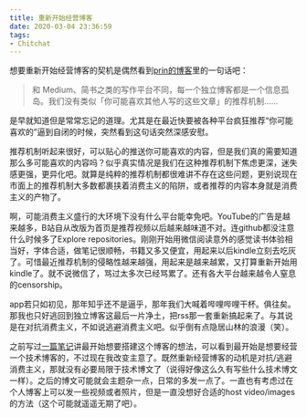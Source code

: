 ```yaml
---
title: 重新开始经营博客
date: 2020-03-04 23:36:59
tags:
- Chitchat
---
```


想要重新开始经营博客的契机是偶然看到[prin的博客](https://printempw.github.io/friends/)里的一句话吧：

> 和 Medium、简书之类的写作平台不同，每一个独立博客都是一个信息孤岛。我们没有类似「你可能喜欢其他人写的这些文章」的推荐机制......

是早就知道但是常常忘记的道理。尤其是在最近快要被各种平台疯狂推荐“你可能喜欢的”逼到自闭的时候，突然看到这句话突然深感安慰。
<!--more-->
推荐机制听起来很好，可以贴心的推送你可能喜欢的内容，但是我们真的需要知道那么多可能喜欢的内容吗？似乎真实情况是我们在这种推荐机制下焦虑更深，迷失感更强，更异化吧。就算是纯粹的推荐机制都很难讲不存在这些问题，更别说现在市面上的推荐机制大多数都裹挟着消费主义的陷阱，或者推荐的内容本身就是消费主义的产物了。

啊，可能消费主义盛行的大环境下没有什么平台能幸免吧。YouTube的广告是越来越多，B站自从改版为首页是推荐视频以后越来越味道不对。连github都没注意什么时候多了Explore repositories。刚刚开始用微信阅读意外的感觉读书体验相当好，字体合适，做笔记很顺畅，书籍又多又便宜，用起来以后kindle立刻去吃灰了。可惜最近推荐机制的侵略性越来越强，用起来是越来越累，又打算重新开始用kindle了。就不说微信了，骂过太多次已经骂累了。还有各大平台越来越令人窒息的censorship。

app若只如初见，那年知乎还不是逼乎，那年我们大喊着哔哩哔哩干杯。俱往矣。那我也只好逃回到独立博客这最后一片净土，把rss那一套重新搞起来了。与其说是在对抗消费主义，不如说逃避消费主义吧。似乎倒有点隐居山林的浪漫（笑）。

之前写过[一篇笔记](/2019/01/04/why-blog/)讲最开始想要搭建这个博客的想法，可以看到最开始是想要经营一个技术博客的，不过现在我改变主意了。既然重新经营博客的动机是对抗/逃避消费主义，那就没有必要局限于技术博文了（说得好像这么久有写些什么技术博文一样）。之后的博文可能就会主题杂一点，日常的多发一点了。一直也有考虑过在个人博客上可以发一些视频或者照片，但是一直没想好合适的host video/images的方法（这个可能就遥遥无期了吧）。